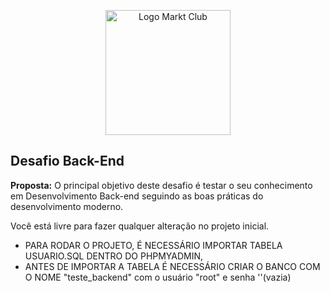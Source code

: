 <p align="center">
  <img src="https://markt.club/images/logo_marktclub.png" width="200" alt="Logo Markt Club">
</p>

## Desafio Back-End

**Proposta:** O principal objetivo deste desafio é testar o seu conhecimento em Desenvolvimento Back-end seguindo as boas práticas do desenvolvimento moderno.

Você está livre para fazer qualquer alteração no projeto inicial.

- PARA RODAR O PROJETO, É NECESSÁRIO IMPORTAR TABELA USUARIO.SQL DENTRO DO PHPMYADMIN,
- ANTES DE IMPORTAR A TABELA É NECESSÁRIO CRIAR O BANCO COM O NOME "teste_backend" com o usuário "root" e senha ''(vazia)
